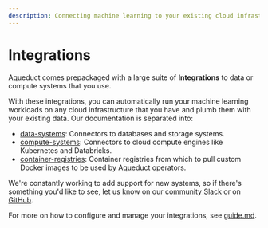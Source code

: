```yaml
---
description: Connecting machine learning to your existing cloud infrastructure.
---
```


# Integrations

Aqueduct comes prepackaged with a large suite of **Integrations** to data or compute systems that you use.&#x20;

With these integrations, you can automatically run your machine learning workloads on any cloud infrastructure that you have and plumb them with your existing data. Our documentation is separated into:&#x20;

* [data-systems](data-systems/ "mention"): Connectors to databases and storage systems.
* [compute-systems](compute-systems/ "mention"): Connectors to cloud compute engines like Kubernetes and Databricks.
* [container-registries](container-registries/ "mention"): Container registries from which to pull custom Docker images to be used by Aqueduct operators.

We're constantly working to add support for new systems, so if there's something you'd like to see, let us know on our [community Slack](https://slack.aqueducthq.com) or on [GitHub](https://github.com/aqueducthq/aqueduct/issues/new).

For more on how to configure and manage your integrations, see [guide.md](guide.md "mention").
